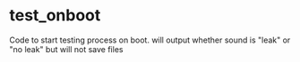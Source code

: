 # test_onboot
Code to start testing process on boot. will output whether sound is "leak" or "no leak" but will not save files
